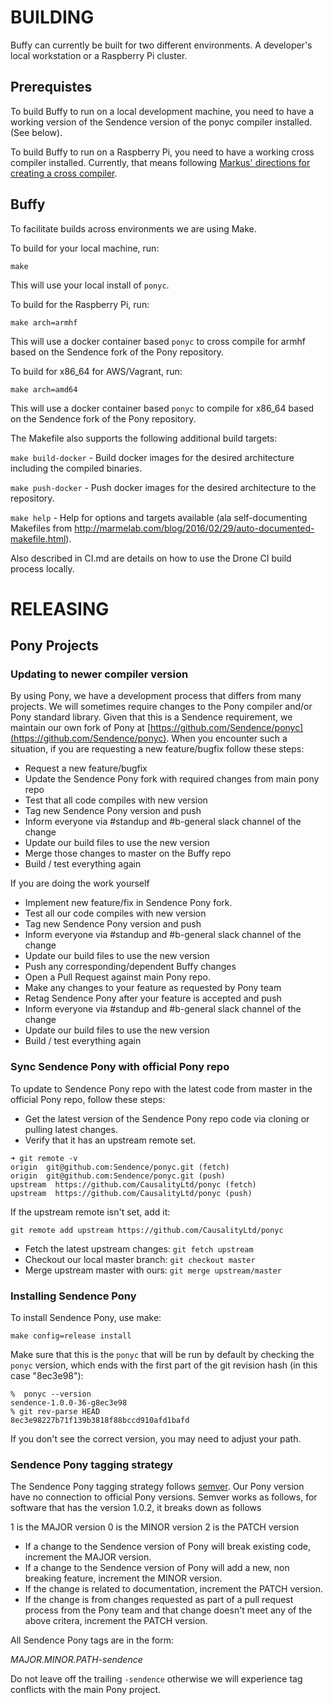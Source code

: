 # BUILDING

Buffy can currently be built for two different environments. A developer's local
workstation or a Raspberry Pi cluster.

## Prerequistes

To build Buffy to run on a local development machine, you need to have a working
version of the Sendence version of the ponyc compiler installed. (See below).

To build Buffy to run on a Raspberry Pi, you need to have a working cross
compiler installed. Currently, that means following [Markus' directions for
creating a cross compiler](https://github.com/lispmeister/rpxp).

## Buffy

To facilitate builds across environments we are using Make.

To build for your local machine, run:

`make`

This will use your local install of `ponyc`.

To build for the Raspberry Pi, run:

`make arch=armhf`

This will use a docker container based `ponyc` to cross compile for armhf based on
the Sendence fork of the Pony repository.

To build for x86_64 for AWS/Vagrant, run:

`make arch=amd64`

This will use a docker container based `ponyc` to compile for x86_64 based on
the Sendence fork of the Pony repository.

The Makefile also supports the following additional build targets:

`make build-docker` - Build docker images for the desired architecture including
the compiled binaries.

`make push-docker` - Push docker images for the desired architecture to the
repository.

`make help` - Help for options and targets available (ala self-documenting 
Makefiles from http://marmelab.com/blog/2016/02/29/auto-documented-makefile.html).


Also described in CI.md are details on how to use the Drone CI build process
locally.

# RELEASING
 
## Pony Projects

### Updating to newer compiler version

By using Pony, we have a development process that differs from many projects. We
will sometimes  require changes to the Pony compiler and/or Pony standard
library. Given that this is a Sendence requirement, we maintain our own fork of
Pony at [https://github.com/Sendence/ponyc](https://github.com/Sendence/ponyc).
When you encounter such a situation, if you are requesting a new feature/bugfix
follow these steps:

- Request a new feature/bugfix
- Update the Sendence Pony fork with required changes from main pony repo
- Test that all code compiles with new version
- Tag new Sendence Pony version and push
- Inform everyone via #standup and #b-general slack channel of the change
- Update our build files to use the new version
- Merge those changes to master on the Buffy repo
- Build / test everything again

If you are doing the work yourself

- Implement new feature/fix in Sendence Pony fork.
- Test all our code compiles with new version
- Tag new Sendence Pony version and push
- Inform everyone via #standup and #b-general slack channel of the change
- Update our build files to use the new version
- Push any corresponding/dependent Buffy changes
- Open a Pull Request against main Pony repo.
- Make any changes to your feature as requested by Pony team
- Retag Sendence Pony after your feature is accepted and push
- Inform everyone via #standup and #b-general slack channel of the change
- Update our build files to use the new version
- Build / test everything again

### Sync Sendence Pony with official Pony repo

To update to Sendence Pony repo with the latest code from master in the official
Pony repo, follow these steps:

- Get the latest version of the Sendence Pony repo code via cloning or pulling
latest changes.
- Verify that it has an upstream remote set.

```
➜ git remote -v
origin  git@github.com:Sendence/ponyc.git (fetch)
origin  git@github.com:Sendence/ponyc.git (push)
upstream  https://github.com/CausalityLtd/ponyc (fetch)
upstream  https://github.com/CausalityLtd/ponyc (push)
```

If the upstream remote isn't set, add it:

`git remote add upstream https://github.com/CausalityLtd/ponyc`

- Fetch the latest upstream changes: `git fetch upstream`
- Checkout our local master branch: `git checkout master`
- Merge upstream master with ours: `git merge upstream/master`

### Installing Sendence Pony

To install Sendence Pony, use make:

```
make config=release install
```

Make sure that this is the `ponyc` that will be run by default by
checking the `ponyc` version, which ends with the first part of the
git revision hash (in this case "8ec3e98"):

```
%  ponyc --version
sendence-1.0.0-36-g8ec3e98
% git rev-parse HEAD
8ec3e98227b71f139b3818f88bccd910afd1bafd
```

If you don't see the correct version, you may need to adjust your
path.

### Sendence Pony tagging strategy

The Sendence Pony tagging strategy follows [semver](http://semver.org). Our Pony
version have no connection to official Pony versions. Semver works as follows,
for software that has the version 1.0.2, it breaks down as follows

1 is the MAJOR version
0 is the MINOR version
2 is the PATCH version

* If a change to the Sendence version of Pony will break existing code,
increment
the MAJOR version.
* If a change to the Sendence version of Pony will add a new, non breaking
feature, increment the MINOR version.
* If the change is related to documentation, increment the PATCH version.
* If the change is from changes requested as part of a pull request process from
the Pony team and that change doesn't meet any of the above critera, increment
the PATCH version.

All Sendence Pony tags are in the form:

*MAJOR.MINOR.PATH-sendence* 

Do not leave off the trailing `-sendence` otherwise we will experience tag
conflicts with the main Pony project.
